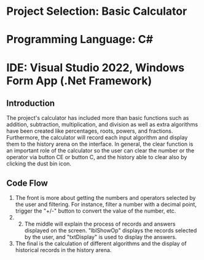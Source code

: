 # Project Selection: Basic Calculator
# Programming Language: C#
# IDE: Visual Studio 2022, Windows Form App (.Net Framework)

Introduction
--------------
The project's calculator has included more than basic functions such as addition, subtraction, multiplication, and division as well as extra algorithms have been created like percentages, roots, powers, and fractions. Furthermore, the calculator will record each input algorithm and display them to the history arena on the interface. In general, the clear function is an important role of the calculator so the user can clear the number or the operator via button CE or button C, and the history able to clear also by clicking the dust bin icon.

Code Flow
--------------
1. The front is more about getting the numbers and operators selected by the user and filtering. For instance, filter a number with a decimal point, trigger the "+/-" button to convert the value of the number, etc.
2. 2. The middle will explain the process of records and answers displayed on the screen. "lblShowOp" displays the records selected by the user, and "txtDisplay" is used to display the answers.
3. The final is the calculation of different algorithms and the display of historical records in the history arena.
